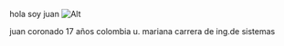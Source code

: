 hola soy juan 
![Alt](https://img.asmedia.epimg.net/resizer/CaE7_mEOZY44kX0U16HKfdPAfb8=/1472x1104/filters:focal(1344x246:1354x256)/cloudfront-eu-central-1.images.arcpublishing.com/diarioas/DETH5T5Z54WCFJ4AH7EV6ACU2A.jpg)

juan coronado
17 años
colombia
u. mariana
carrera de ing.de sistemas
